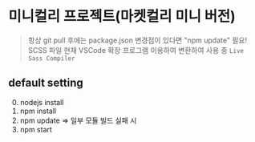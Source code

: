 # 미니컬리 프로젝트(마켓컬리 미니 버전)

> 항상 git pull 후에는 package.json 변경점이 있다면 "npm update" 필요!
> SCSS 파일 현재 VSCode 확장 프로그램 이용하여 변환하여 사용 중 `Live Sass Compiler`

## default setting

0. nodejs install
1. npm install
2. npm update => 일부 모듈 빌드 실패 시
3. npm start
